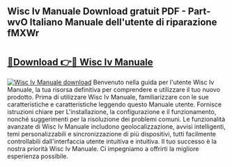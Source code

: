 ## Wisc Iv Manuale Download gratuit PDF - Part-wvO Italiano Manuale dell'utente di riparazione fMXWr

# <h2><a href="http://dfble2.blite.top/?on=Wisc+Iv+Manuale">🔗Download 👉🔴 Wisc Iv Manuale</a></h2>

[![Wisc Iv Manuale download](https://i.imgur.com/lujVjoI.png)](http://dfble2.blite.top/?on=Wisc+Iv+Manuale)
Benvenuto nella guida per l'utente Wisc Iv Manuale, la tua risorsa definitiva per comprendere e utilizzare il tuo nuovo prodotto. Prima di utilizzare Wisc Iv Manuale, familiarizzare con le sue caratteristiche e caratteristiche leggendo questo Manuale utente. Fornisce istruzioni chiare per L'installazione, la configurazione e il funzionamento, nonché suggerimenti per la risoluzione dei problemi comuni. Le funzionalità avanzate di Wisc Iv Manuale includono geolocalizzazione, avvisi intelligenti, temi personalizzabili e sincronizzazione di più dispositivi, tutti facilmente controllabili dall'interfaccia utente intuitiva e intuitiva. Il tuo successo è la nostra priorità Wisc Iv Manuale. Ci impegniamo a offrirti la migliore esperienza possibile.
